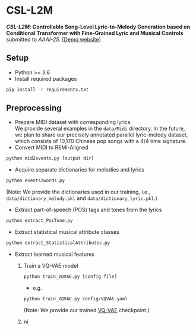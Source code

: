 # CSL-L2M



**_CSL-L2M_: Controllable Song-Level Lyric-to-Melody Generation based on Conditional Transformer with Fine-Grained Lyric and Musical Controls**
submitted to _AAAI-25_.
[<a href="https://sites.google.com/view/csl-l2m/" target="_blank">Demo website</a>]

## Setup
* Python >= 3.6
* Install required packages
```bash
pip install -r requirements.txt
```

## Preprocessing
* Prepare MIDI dataset with corresponding lyrics  
We provide several examples in the `data/Midi` directory. In the future, we plan to share our precisely annotated parallel lyric-melody dataset, which consists of 10,170 Chinese pop songs with a 4/4 time signature.  
* Convert MIDI to REMI-Aligned 
```bash
python mid2events.py [output dir]  
```
* Acquire separate dictionaries for melodies and lyrics
```bash
python events2words.py   
```
(Note: We provide the dictionaries used in our training, i.e., `data/dictionary_melody.pkl` and `data/dictionary_lyric.pkl`.)  

* Extract part-of-speech (POS) tags and tones from the lyrics  
```bash
python extract_PosTone.py  
```
* Extract statistical musical attribute classes 
```bash
python extract_StatisticalAttributes.py  
```
* Extract learned musical features  
   1. Train a VQ-VAE model
      ```bash
      python train_VQVAE.py [config file]
      ```
      * e.g.
      ```bash
      python train_VQVAE.py config/VQVAE.yaml
      ```
      (Note: We provide our trained [VQ-VAE](https://drive.google.com/file/d/1xyvK3Hasd8IdBa1m4RPTP30eiGZaJyTj/view?usp=drive_link) checkpoint.)
      
   3. ni












